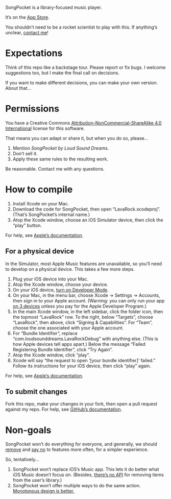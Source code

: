 SongPocket is a library-focused music player.

It’s on the [App Store](https://apps.apple.com/us/app/songpocket/id1538037231).

You shouldn’t need to be a rocket scientist to play with this. If anything’s unclear, [contact me](mailto:linus@loudsounddreams.com)!

# Expectations

Think of this repo like a backstage tour. Please report or fix bugs. I welcome suggestions too, but I make the final call on decisions.

If you want to make different decisions, you can make your own version. About that…

# Permissions

You have a Creative Commons [Attribution-NonCommercial-ShareAlike 4.0 International](https://creativecommons.org/licenses/by-nc-sa/4.0) license for this software.

That means you can adapt or share it, but when you do so, please…

1. Mention _SongPocket by Loud Sound Dreams_.
2. Don’t sell it.
3. Apply these same rules to the resulting work.

Be reasonable. Contact me with any questions.

# How to compile

1. Install Xcode on your Mac.
2. Download the code for SongPocket, then open “LavaRock.xcodeproj”. (That’s SongPocket’s internal name.)
3. Atop the Xcode window, choose an iOS Simulator device, then click the “play” button.

For help, see [Apple’s documentation](https://developer.apple.com/documentation/xcode/building-and-running-an-app).

## For a physical device

In the Simulator, most Apple Music features are unavailable, so you’ll need to develop on a physical device. This takes a few more steps.

1. Plug your iOS device into your Mac.
2. Atop the Xcode window, choose your device.
3. On your iOS device, [turn on Developer Mode](https://developer.apple.com/documentation/xcode/enabling-developer-mode-on-a-device).
4. On your Mac, in the menu bar, choose Xcode → Settings → Accounts, then sign in to your Apple account. (Warning: you can only run your app [on 3 devices](https://stackoverflow.com/questions/44230347) unless you pay for the Apple Developer Program.)
5. In the main Xcode window, in the left sidebar, click the folder icon, then the topmost “LavaRock” row. To the right, below “Targets”, choose “LavaRock”, then above, click “Signing & Capabilities”. For “Team”, choose the one associated with your Apple account.
6. For “Bundle Identifier”, replace “com.loudsounddreams.LavaRockDebug” with anything else. (This is how Apple devices tell apps apart.) Below the message “Failed Registering Bundle Identifier”, click “Try Again”.
7. Atop the Xcode window, click “play”.
8. Xcode will say “the request to open ‘[your bundle identifier]’ failed.” Follow its instructions for your iOS device, then click “play” again.

For help, see [Apple’s documentation](https://developer.apple.com/documentation/xcode/running-your-app-in-simulator-or-on-a-device/#Connect-real-devices-to-your-Mac).

## To submit changes

Fork this repo, make your changes in your fork, then open a pull request against my repo. For help, see [GitHub’s documentation](https://docs.github.com/en/pull-requests/collaborating-with-pull-requests/getting-started/about-collaborative-development-models#fork-and-pull-model).

# Non-goals

SongPocket won’t do everything for everyone, and generally, we should [remove](https://ignorethecode.net/blog/2010/02/02/removing-features) and [say no](https://alexgaynor.net/2020/nov/30/why-software-ends-up-complex) to features more often, for a simpler experience.

So, tentatively…

1. SongPocket won’t replace iOS’s Music app. This lets it do better what iOS Music doesn’t focus on. (Besides, [there’s no API](https://developer.apple.com/documentation/musickit/musiclibrary) for removing items from the user’s library.)
2. SongPocket won’t offer multiple ways to do the same action. [Monotonous design is better.](https://verbnounenter.net/monotony)